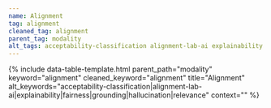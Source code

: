 ```yaml
---
name: Alignment
tag: alignment
cleaned_tag: alignment
parent_tag: modality
alt_tags: acceptability-classification alignment-lab-ai explainability fairness grounding hallucination relevance
---
```


{% include data-table-template.html 
  parent_path="modality" 
  keyword="alignment" 
  cleaned_keyword="alignment" 
  title="Alignment"
  alt_keywords="acceptability-classification|alignment-lab-ai|explainability|fairness|grounding|hallucination|relevance"
  context=""
%}

